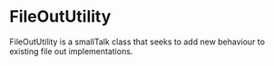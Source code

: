 # FileOutUtility
FileOutUtility is a smallTalk class that seeks to add new behaviour to existing file out implementations.
